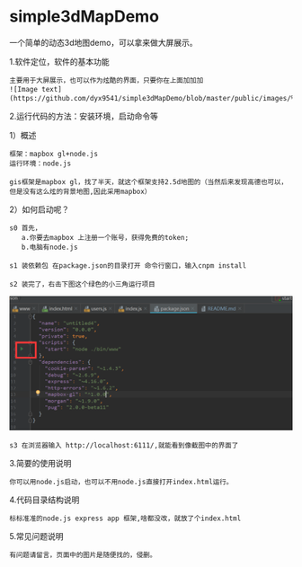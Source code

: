 # simple3dMapDemo
一个简单的动态3d地图demo，可以拿来做大屏展示。


1.软件定位，软件的基本功能

    主要用于大屏展示，也可以作为炫酷的界面，只要你在上面加加加
    ![Image text](https://github.com/dyx9541/simple3dMapDemo/blob/master/public/images/%E7%A6%8F%E5%BB%BA1.gif)

   
2.运行代码的方法：安装环境，启动命令等

  1）概述
  
    框架：mapbox gl+node.js
    运行环境：node.js

    gis框架是mapbox gl，找了半天，就这个框架支持2.5d地图的（当然后来发现高德也可以，但是没有这么炫的背景地图,因此采用mapbox）

  2）如何启动呢？
  
    s0 首先，
       a.你要去mapbox 上注册一个账号，获得免费的token;
       b.电脑有node.js

    s1 装依赖包 在package.json的目录打开 命令行窗口，输入cnpm install

    s2 装完了，右击下图这个绿色的小三角运行项目
![Image text](https://raw.githubusercontent.com/dyx9541/simple3dMapDemo/master/public/images/QQ%E6%88%AA%E5%9B%BE20190615134031.png)

    s3 在浏览器输入 http://localhost:6111/,就能看到像截图中的界面了


3.简要的使用说明

    你可以用node.js启动，也可以不用node.js直接打开index.html运行。

4.代码目录结构说明

    标标准准的node.js express app 框架,啥都没改，就放了个index.html

5.常见问题说明

    有问题请留言，页面中的图片是随便找的，侵删。

